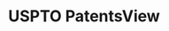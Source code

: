 ---
layout: default
bigquery: https://console.cloud.google.com/bigquery?p=patents-public-data&d=patentsview&page=dataset
citation: Attribution should be given to PatentsView for use, distribution, or derivative
  works.
code: https://github.com/CSSIP-AIR/PatentsView-Code-Snippets/
contributors: USPTO
cost: None
description: 'PatentsView includes US patent data including raw data (summaries, applications,
  pregrant applications), disambugations of inventors and assignees, and inventor
  gender estimates.  Also foreign priority data, # of figures and sheets, and government
  interest statements.'
documentation: https://patentsview.org/query/builder-faqs
last_edit: 04/08/2022, 17:50:43
location: https://patentsview.org/
maintained_by: USPTO
record_creation_timestamp: 12/2/2020 17:20:46
schema_fields:
- doc_type
- relkind
- num_claims
- disamb_inventor_id_20171003
- ipc_class
- symbol_position
- publication_number
- lname
- section
- section_id
- classification_level
- _102_date
- f371_date
- term_grant
- latin_name
- disamb_inventor_id_20200331
- disamb_inventor_id_20201229
- inventor_id
- deceased
- subsection_id
- country_transformed
- rawassignee_id
- assignee_id
- num
- category_id
- disamb_inventor_id_20191231
- filename
- attribution_status
- disamb_inventor_id_20191008
- latlong
- type
- location_id
- contract_award_number
- citation_id
- kind
- reldocno
- date
- applicant_type
- term_extension
- fname
- id
- series_code
- text
- state_fips
- num_figures
- disamb_inventor_id_20190312
- uuid
- disamb_assignee_id_20200331
- subclass
- disamb_inventor_id_20170808
- variety
- title
- level_three
- disamb_inventor_id_20200630
- main_group
- subclass_id
- disamb_inventor_id_20200929
- num_sheets
- county
- field_id
- rawlocation_id
- male_flag
- rel_id
- lapse_of_patent
- gi_statement
- withdrawn
- longitude
- action_date
- patent_id
- name_first
- organization_id
- ipc_version_indicator
- level_one
- sequence
- group
- group_id
- disamb_inventor_id_20171226
- disamb_assignee_id_20191008
- city
- country
- organization
- exemplary
- name
- disamb_assignee_id_20200929
- state
- rawinventor_id
- subcategory_id
- rule_47
- category
- subgroup
- disamb_assignee_id_20190312
- level_two
- lawyer_id
- subgroup_id
- number
- disamb_assignee_id_20200630
- status
- doctype
- disamb_inventor_id_20181127
- role
- disamb_inventor_id_20190820
- length
- male
- f102_date
- _371_date
- classification_value
- disclaimer_date
- field_title
- latitude
- disamb_inventor_id_20180528
- disamb_inventor_id_20170307
- designation
- sector_title
- disamb_assignee_id_20191231
- mainclass_id
- classification_data_source
- disamb_assignee_id_20181127
- county_fips
- disamb_assignee_id_20190820
- abstract
- dependent
- classification_status
- term_disclaimer
- name_last
- application_id
shortname: patentsview
tags:
- disambiguation
- United States
- gender
terms_of_use: Creative Commons Attribution 4.0 International License.
timeframe: 1963-1999
title: USPTO PatentsView
uuid: cf1780b1-e265-4e49-8d1d-83b9cfe0fd9a
---